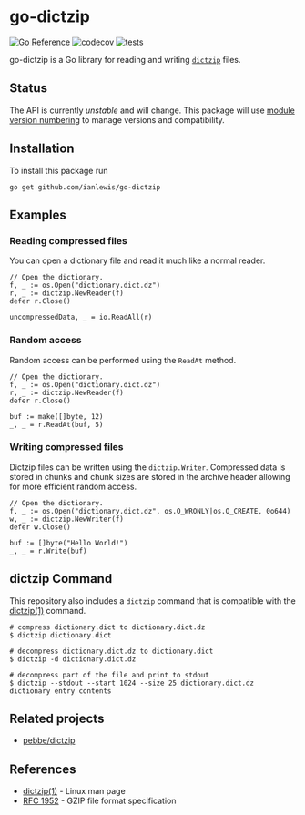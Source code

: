 # go-dictzip

[![Go Reference](https://pkg.go.dev/badge/github.com/ianlewis/go-dictzip.svg)](https://pkg.go.dev/github.com/ianlewis/go-dictzip)
[![codecov](https://codecov.io/gh/ianlewis/go-dictzip/graph/badge.svg?token=LJVTOT3ZHE)](https://codecov.io/gh/ianlewis/go-dictzip)
[![tests](https://github.com/ianlewis/go-dictzip/actions/workflows/pre-submit.units.yml/badge.svg)](https://github.com/ianlewis/go-dictzip/actions/workflows/pre-submit.units.yml)

go-dictzip is a Go library for reading and writing
[`dictzip`](https://linux.die.net/man/1/dictzip) files.

## Status

The API is currently _unstable_ and will change. This package will use [module
version numbering](https://golang.org/doc/modules/version-numbers) to manage
versions and compatibility.

## Installation

To install this package run

`go get github.com/ianlewis/go-dictzip`

## Examples

### Reading compressed files

You can open a dictionary file and read it much like a normal reader.

```golang
// Open the dictionary.
f, _ := os.Open("dictionary.dict.dz")
r, _ := dictzip.NewReader(f)
defer r.Close()

uncompressedData, _ = io.ReadAll(r)
```

### Random access

Random access can be performed using the `ReadAt` method.

```golang
// Open the dictionary.
f, _ := os.Open("dictionary.dict.dz")
r, _ := dictzip.NewReader(f)
defer r.Close()

buf := make([]byte, 12)
_, _ = r.ReadAt(buf, 5)
```

### Writing compressed files

Dictzip files can be written using the `dictzip.Writer`. Compressed data is
stored in chunks and chunk sizes are stored in the archive header allowing for
more efficient random access.

```golang
// Open the dictionary.
f, _ := os.Open("dictionary.dict.dz", os.O_WRONLY|os.O_CREATE, 0o644)
w, _ := dictzip.NewWriter(f)
defer w.Close()

buf := []byte("Hello World!")
_, _ = r.Write(buf)
```

## dictzip Command

This repository also includes a `dictzip` command that is compatible with the
[dictzip(1)](https://linux.die.net/man/1/dictzip) command.

```shell
# compress dictionary.dict to dictionary.dict.dz
$ dictzip dictionary.dict

# decompress dictionary.dict.dz to dictionary.dict
$ dictzip -d dictionary.dict.dz

# decompress part of the file and print to stdout
$ dictzip --stdout --start 1024 --size 25 dictionary.dict.dz
dictionary entry contents
```

## Related projects

- [pebbe/dictzip](https://github.com/pebbe/dictzip)

## References

- [dictzip(1)](https://linux.die.net/man/1/dictzip) - Linux man page
- [RFC 1952](https://datatracker.ietf.org/doc/html/rfc1952) - GZIP file format specification
